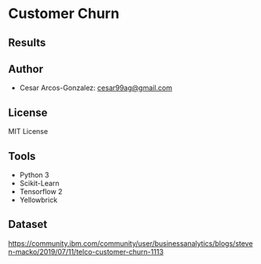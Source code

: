 # Customer Churn 

## Results

## Author
- Cesar Arcos-Gonzalez: cesar99ag@gmail.com

## License 
MIT License

## Tools
- Python 3
- Scikit-Learn
- Tensorflow 2
- Yellowbrick
## Dataset
https://community.ibm.com/community/user/businessanalytics/blogs/steven-macko/2019/07/11/telco-customer-churn-1113
